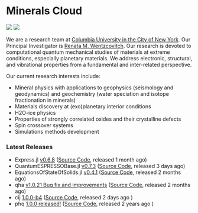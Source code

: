 # Minerals Cloud



[![](https://img.shields.io/twitter/follow/MineralsCloud?style=social)](https://twitter.com/MineralsCloud)
[![](https://img.shields.io/badge/Contact_Us-green.svg)](mailto:mineralscloud@protonmail.com)

We are a research team at [Columbia University in the City of New York](https://www.columbia.edu/).
Our Principal Investigator is [Renata M. Wentzcovitch](https://www.apam.columbia.edu/faculty/renata-wentzcovitch).
Our research is devoted to computational quantum mechanical studies of materials at extreme conditions, especially planetary materials. We address electronic, structural, and vibrational properties from a fundamental and inter-related perspective.

Our current research interests include:
- Mineral physics with applications to geophysics (seismology and geodynamics) and geochemistry (water speciation and isotope fractionation in minerals)
- Materials discovery at (exo)planetary interior conditions
- H2O-ice physics
- Properties of strongly correlated oxides and their crystalline defects
- Spin crossover systems
- Simulations methods development

### Latest Releases
- Express.jl [v0.6.8](https://github.com/MineralsCloud/Express.jl/releases/tag/v0.6.8) ([Source Code](https://github.com/MineralsCloud/Express.jl), released 1 month ago)
- QuantumESPRESSOBase.jl [v0.7.3](https://github.com/MineralsCloud/QuantumESPRESSOBase.jl/releases/tag/v0.7.3) ([Source Code](https://github.com/MineralsCloud/QuantumESPRESSOBase.jl), released 3 days ago)
- EquationsOfStateOfSolids.jl [v0.4.1](https://github.com/MineralsCloud/EquationsOfStateOfSolids.jl/releases/tag/v0.4.1) ([Source Code](https://github.com/MineralsCloud/EquationsOfStateOfSolids.jl), released 2 months ago)
- qha [v1.0.21 Bug fix and improvements](https://github.com/MineralsCloud/qha/releases/tag/v1.0.21) ([Source Code](https://github.com/MineralsCloud/qha), released 2 months ago)
- cij [1.0.0-b4](https://github.com/MineralsCloud/cij/releases/tag/1.0.0-b4) ([Source Code](https://github.com/MineralsCloud/cij), released 2 days ago )
- phq [1.0.0 released!](https://github.com/MineralsCloud/phq/releases/tag/1.0.0) ([Source Code](https://github.com/MineralsCloud/phq), released 2 years ago )
